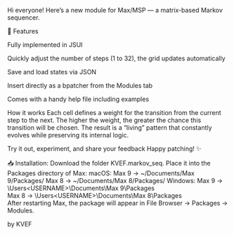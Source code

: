 Hi everyone!
Here’s a new module for Max/MSP — a matrix-based Markov sequencer.

🌟 Features

Fully implemented in JSUI

Quickly adjust the number of steps (1 to 32), the grid updates automatically

Save and load states via JSON

Insert directly as a bpatcher from the Modules tab

Comes with a handy help file including examples

How it works
Each cell defines a weight for the transition from the current step to the next. The higher the weight, the greater the chance this transition will be chosen. The result is a “living” pattern that constantly evolves while preserving its internal logic.

Try it out, experiment, and share your feedback 
Happy patching! ✨

📥 Installation:
Download the folder KVEF.markov_seq.
Place it into the Packages directory of Max:
macOS:
Max 9 → ~/Documents/Max 9/Packages/
Max 8 → ~/Documents/Max 8/Packages/
Windows:
Max 9 → \Users\<USERNAME>\Documents\Max 9\Packages\
Max 8 → \Users\<USERNAME>\Documents\Max 8\Packages\
After restarting Max, the package will appear in File Browser → Packages → Modules.

by KVEF
